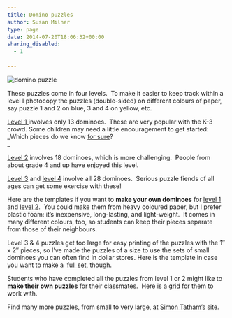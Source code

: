 ```yaml
---
title: Domino puzzles
author: Susan Milner
type: page
date: 2014-07-20T18:06:32+00:00
sharing_disabled:
  - 1

---
```

<img loading="lazy" class="wp-image-388 alignright" src="/wp-content/uploads/2014/07/domino-puzzle-1-266x300.jpg" alt="domino puzzle " width="407" height="459" srcset="https://susansmathgames.pims.math.ca/wp-content/uploads/2014/07/domino-puzzle-1-266x300.jpg 266w, https://susansmathgames.pims.math.ca/wp-content/uploads/2014/07/domino-puzzle-1-910x1024.jpg 910w, https://susansmathgames.pims.math.ca/wp-content/uploads/2014/07/domino-puzzle-1-100x112.jpg 100w, https://susansmathgames.pims.math.ca/wp-content/uploads/2014/07/domino-puzzle-1-150x168.jpg 150w, https://susansmathgames.pims.math.ca/wp-content/uploads/2014/07/domino-puzzle-1-300x337.jpg 300w, https://susansmathgames.pims.math.ca/wp-content/uploads/2014/07/domino-puzzle-1.jpg 1190w" sizes="(max-width: 407px) 100vw, 407px" />

These puzzles come in four levels.  To make it easier to keep track within a level I photocopy the puzzles (double-sided) on different colours of paper, say puzzle 1 and 2 on blue, 3 and 4 on yellow, etc.

<a title="level 1 dom puz" href="/wp-content/uploads/2014/07/level-1-domino-puzzles.pdf" target="_blank">Level 1 </a>involves only 13 dominoes.  These are very popular with the K-3 crowd. Some children may need a little encouragement to get started:  _Which pieces do we know <span style="text-decoration: underline;">for sure</span>?  
_ 

<a title="level 2 dom puz" href="/wp-content/uploads/2014/07/level-2-domino-puzzles.pdf" target="_blank">Level 2</a> involves 18 dominoes, which is more challenging.  People from about grade 4 and up have enjoyed this level.

<a title="level 3 dom puz" href="/wp-content/uploads/2014/07/level-3-domino-puzzles-.pdf" target="_blank">Level 3</a> and <a title="level 4 dom puz" href="/wp-content/uploads/2014/07/level-4-domino-puzzles.pdf" target="_blank">level 4</a> involve all 28 dominoes.  Serious puzzle fiends of all ages can get some exercise with these!

Here are the templates if you want to **make your own dominoes** for <a title="level 1 dominoes" href="/wp-content/uploads/2014/07/dominoes-for-level-1.pdf" target="_blank">level 1</a> and <a title="level 2 dominoes" href="/wp-content/uploads/2014/07/dominoes-for-level-2.pdf" target="_blank">level 2</a>.  You could make them from heavy coloured paper, but I prefer plastic foam: it&#8217;s inexpensive, long-lasting, and light-weight.  It comes in many different colours, too, so students can keep their pieces separate from those of their neighbours.

Level 3 & 4 puzzles get too large for easy printing of the puzzles with the 1&#8243; x 2&#8243; pieces, so I&#8217;ve made the puzzles of a size to use the sets of small dominoes you can often find in dollar stores. Here is the template in case you want to make a  <a title="full set dominoes" href="/wp-content/uploads/2014/07/full-set-dominoes.pdf" target="_blank">full set</a>, though.

Students who have completed all the puzzles from level 1 or 2 might like to **make their own puzzles** for their classmates.  Here is a <a title="DIY domino puzzles" href="/wp-content/uploads/2016/10/DIY-domino-puzzles.pdf" target="_blank">grid</a> for them to work with.

Find many more puzzles, from small to very large, at <a title="dominosa" href="http://www.chiark.greenend.org.uk/~sgtatham/puzzles/js/dominosa.html" target="_blank">Simon Tatham&#8217;s</a> site.
